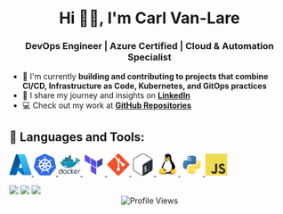 <h1 align="center">Hi 👋🏾, I'm Carl Van-Lare</h1>
<h3 align="center">DevOps Engineer | Azure Certified | Cloud & Automation Specialist</h3>


- 🔭 I'm currently **building and contributing to projects that combine CI/CD, Infrastructure as Code, Kubernetes, and GitOps practices**
- 📝 I share my journey and insights on **<a href="https://www.linkedin.com/in/carl-van-lare/" target="_blank" rel="noopener noreferrer">LinkedIn</a>**  
- 💻 Check out my work at **[GitHub Repositories](https://github.com/ecvanlare?tab=repositories)**  


## **🔧 Languages and Tools:**  
<p align="left">
  <a href="https://azure.microsoft.com/" target="_blank" rel="noreferrer">
    <img src="https://raw.githubusercontent.com/devicons/devicon/master/icons/azure/azure-original.svg" alt="Azure" width="40" height="40"/>
  </a>
  <a href="https://kubernetes.io/" target="_blank" rel="noreferrer">
    <img src="https://raw.githubusercontent.com/devicons/devicon/master/icons/kubernetes/kubernetes-plain.svg" alt="Kubernetes" width="40" height="40"/>
  </a>
  <a href="https://www.docker.com/" target="_blank" rel="noreferrer">
    <img src="https://raw.githubusercontent.com/devicons/devicon/master/icons/docker/docker-original-wordmark.svg" alt="Docker" width="40" height="40"/>
  </a>
  <a href="https://www.terraform.io/" target="_blank" rel="noreferrer">
    <img src="https://raw.githubusercontent.com/devicons/devicon/master/icons/terraform/terraform-original.svg" alt="Terraform" width="40" height="40"/>
  </a>
  <a href="https://git-scm.com/" target="_blank" rel="noreferrer">
    <img src="https://raw.githubusercontent.com/devicons/devicon/master/icons/git/git-original.svg" alt="Git" width="40" height="40"/>
  </a>
  <a href="https://www.gnu.org/software/bash/" target="_blank" rel="noreferrer">
    <img src="https://raw.githubusercontent.com/devicons/devicon/master/icons/bash/bash-original.svg" alt="Bash" width="40" height="40"/>
  </a>
  <a href="https://www.linux.org/" target="_blank" rel="noreferrer">
    <img src="https://raw.githubusercontent.com/devicons/devicon/master/icons/linux/linux-original.svg" alt="Linux" width="40" height="40"/>
  </a>
  <a href="https://www.python.org/" target="_blank" rel="noreferrer">
    <img src="https://raw.githubusercontent.com/devicons/devicon/master/icons/python/python-original.svg" alt="Python" width="40" height="40"/>
  </a>
  <a href="https://developer.mozilla.org/en-US/docs/Web/JavaScript" target="_blank" rel="noreferrer">
    <img src="https://raw.githubusercontent.com/devicons/devicon/master/icons/javascript/javascript-original.svg" alt="JavaScript" width="40" height="40"/>
  </a>
</p>


<img width=400 src='https://github-readme-stats.vercel.app/api?username=ecvanlare&theme=vue-dark&show_icons=true&hide_border=true&count_private=true' />
<img width=400 src='https://streak-stats.demolab.com?user=ecvanlare&theme=vue-dark&hide_border=true' />
<img width=400 src='https://github-readme-stats.vercel.app/api/top-langs/?username=ecvanlare&theme=vue-dark&show_icons=true&hide_border=true&layout=compact' />

<div align="center">
  <img src="https://komarev.com/ghpvc/?username=ecvanlare&style=for-the-badge&color=blue" alt="Profile Views" />
</div>
